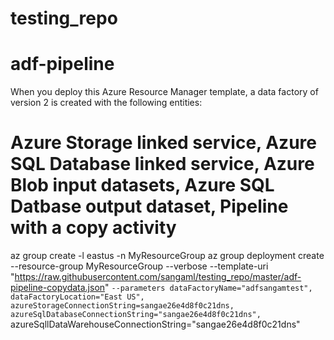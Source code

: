 # testing_repo
# adf-pipeline

When you deploy this Azure Resource Manager template, a data factory of version 2 is created with the following entities:

# Azure Storage linked service, Azure SQL Database linked service, Azure Blob input datasets, Azure SQL Datbase output dataset, Pipeline with a copy activity

az group create -l eastus -n MyResourceGroup
az group deployment create --resource-group MyResourceGroup --verbose --template-uri "https://raw.githubusercontent.com/sangaml/testing_repo/master/adf-pipeline-copydata.json" `
--parameters dataFactoryName="adfsangamtest", dataFactoryLocation="East US", azureStorageConnectionString=sangae26e4d8f0c21dns, azureSqlDatabaseConnectionString="sangae26e4d8f0c21dns", `
azureSqllDataWarehouseConnectionString="sangae26e4d8f0c21dns"


